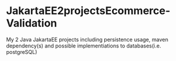 # JakartaEE2projectsEcommerce-Validation
My 2 Java JakartaEE projects including persistence usage, maven dependency(s) and possible implementiations to databases(i.e. postgreSQL)
